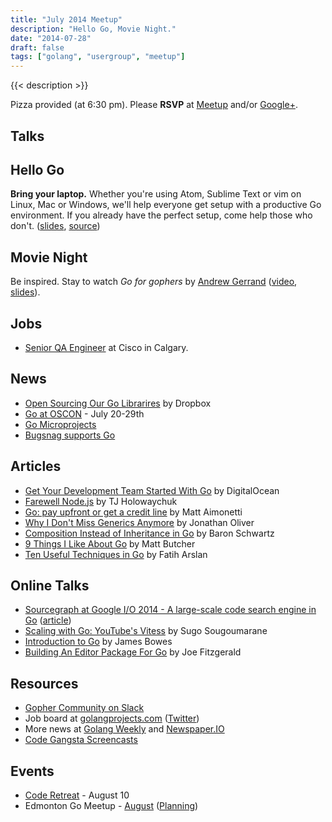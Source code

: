 ```yaml
---
title: "July 2014 Meetup"
description: "Hello Go, Movie Night."
date: "2014-07-28"
draft: false
tags: ["golang", "usergroup", "meetup"]
---
```

{{< description >}}

Pizza provided (at 6:30 pm). Please **RSVP** at [Meetup](https://www.meetup.com/startupedmonton/events/190672582/) and/or [Google+](https://plus.google.com/events/c8c4s271gml12lqln4bdc70bolg).

## Talks

## Hello Go

**Bring your laptop.** Whether you're using Atom, Sublime Text or vim on Linux, Mac or Windows, we'll help everyone get setup with a productive Go environment. If you already have the perfect setup, come help those who don't. ([slides](https://speakerdeck.com/nathany/hello-go), [source](https://github.com/edmontongo/presentations/tree/main/2014-07/hellogo))

## Movie Night

Be inspired. Stay to watch _Go for gophers_ by [Andrew Gerrand](https://twitter.com/enneff) ([video](http://confreaks.com/videos/3443-gophercon2014-closing-day-keynote), [slides](https://talks.golang.org/2014/go4gophers.slide#1)).

## Jobs

- [Senior QA Engineer](https://www.cisco.apply2jobs.com/ProfExt/index.cfm?fuseaction=mExternal.showJob&RID=965664&CurrentPage=1) at Cisco in Calgary.

## News

- [Open Sourcing Our Go Librarires](https://tech.dropbox.com/2014/07/open-sourcing-our-go-libraries/) by Dropbox
- [Go at OSCON](https://blog.golang.org/oscon) - July 20-29th
- [Go Microprojects](http://www.gomicroprojects.com/)
- [Bugsnag supports Go](https://bugsnag.com/blog/golang)

## Articles

- [Get Your Development Team Started With Go](https://www.digitalocean.com/company/blog/get-your-development-team-started-with-go/) by DigitalOcean
- [Farewell Node.js](https://medium.com/code-adventures/farewell-node-js-4ba9e7f3e52b) by TJ Holowaychuk
- [Go: pay upfront or get a credit line](https://blog.splice.com/golang-improved-simplicity-reduced-maintenance/) by Matt Aimonetti
- [Why I Don't Miss Generics Anymore](http://blog.jonathanoliver.com/golang-has-generics/) by Jonathan Oliver
- [Composition Instead of Inheritance in Go](https://vividcortex.com/blog/2014/07/01/alternatives-to-inheritance-in-go/) by Baron Schwartz
- [9 Things I Like About Go](http://technosophos.com/2014/07/24/9-things-i-like-about-go.html) by Matt Butcher
- [Ten Useful Techniques in Go](http://arslan.io/ten-useful-techniques-in-go) by Fatih Arslan

## Online Talks

- [Sourcegraph at Google I/O 2014 - A large-scale code search engine in Go](https://www.youtube.com/watch?v=-DpKaoPz8l8) ([article](https://sourcegraph.com/blog/google-io-2014-building-sourcegraph-a-large-scale-code-search-engine-in-go))
- [Scaling with Go: YouTube's Vitess](https://www.youtube.com/watch?v=midJ6b1LkA0&) by Sugo Sougoumarane
- [Introduction to Go](http://vimeo.com/99884953) by James Bowes
- [Building An Editor Package For Go](https://speakerdeck.com/joefitzgerald/building-an-editor-package-for-go) by Joe Fitzgerald

## Resources

- [Gopher Community on Slack](https://blog.gopheracademy.com/gophers-slack-community)
- Job board at [golangprojects.com](https://www.golangprojects.com/) ([Twitter](https://twitter.com/golangprojects))
- More news at [Golang Weekly](https://golangweekly.com/) and [Newspaper.IO](http://www.newspaper.io/golang)
- [Code Gangsta Screencasts](http://screencasts.codegangsta.io/)

## Events

- [Code Retreat](http://coderetreat-yeg-20140810.eventbrite.ca/) - August 10
- Edmonton Go Meetup - [August](/meetup/2014-08/) ([Planning](https://github.com/edmontongo/presentations/issues/11))
